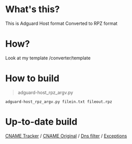 # What's this?
This is Adguard Host format Converted to RPZ format
# How?
Look at my template /converter/template
# How to build
> adguard-host_rpz_argv.py
```
adguard-host_rpz_argv.py filein.txt fileout.rpz
```

# Up-to-date build
[CNAME Tracker](https://noblt.sos-ch-dk-2.exoscale-cdn.com/adguard/cname-tracker.rpz) /
[CNAME Original](https://noblt.sos-ch-dk-2.exoscale-cdn.com/adguard/cname-original.rpz) /
[Dns filter](https://noblt.sos-ch-dk-2.exoscale-cdn.com/adguard/dns.rpz) /
[Exceptions](https://noblt.sos-ch-dk-2.exoscale-cdn.com/adguard/exceptions.rpz)
